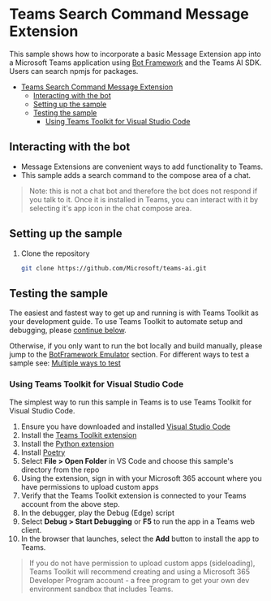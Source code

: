 # Teams Search Command Message Extension

This sample shows how to incorporate a basic Message Extension app into a Microsoft Teams application using [Bot Framework](https://dev.botframework.com) and the Teams AI SDK. Users can search npmjs for packages.

<!-- @import "[TOC]" {cmd="toc" depthFrom=1 depthTo=6 orderedList=false} -->

<!-- code_chunk_output -->

- [Teams Search Command Message Extension](#teams-search-command-message-extension)
  - [Interacting with the bot](#interacting-with-the-bot)
  - [Setting up the sample](#setting-up-the-sample)
  - [Testing the sample](#testing-the-sample)
    - [Using Teams Toolkit for Visual Studio Code](#using-teams-toolkit-for-visual-studio-code)

<!-- /code_chunk_output -->

## Interacting with the bot

- Message Extensions are convenient ways to add functionality to Teams.
- This sample adds a search command to the compose area of a chat.

> Note: this is not a chat bot and therefore the bot does not respond if you talk to it. Once it is installed in Teams, you can interact with it by selecting it's app icon in the chat compose area.

## Setting up the sample

1. Clone the repository

   ```bash
   git clone https://github.com/Microsoft/teams-ai.git
   ```

## Testing the sample

The easiest and fastest way to get up and running is with Teams Toolkit as your development guide. To use Teams Toolkit to automate setup and debugging, please [continue below](#using-teams-toolkit-for-visual-studio-code).

Otherwise, if you only want to run the bot locally and build manually, please jump to the [BotFramework Emulator](../README.md#testing-in-botframework-emulator) section.
For different ways to test a sample see: [Multiple ways to test](../README.md#multiple-ways-to-test)

### Using Teams Toolkit for Visual Studio Code

The simplest way to run this sample in Teams is to use Teams Toolkit for Visual Studio Code.

1. Ensure you have downloaded and installed [Visual Studio Code](https://code.visualstudio.com/docs/setup/setup-overview)
2. Install the [Teams Toolkit extension](https://marketplace.visualstudio.com/items?itemName=TeamsDevApp.ms-teams-vscode-extension)
3. Install the [Python extension](https://marketplace.visualstudio.com/items?itemName=ms-python.python)
4. Install [Poetry](https://python-poetry.org/docs/#installation)
5. Select **File > Open Folder** in VS Code and choose this sample's directory from the repo
6. Using the extension, sign in with your Microsoft 365 account where you have permissions to upload custom apps
7. Verify that the Teams Toolkit extension is connected to your Teams account from the above step.
8. In the debugger, play the Debug (Edge) script
9. Select **Debug > Start Debugging** or **F5** to run the app in a Teams web client.
10. In the browser that launches, select the **Add** button to install the app to Teams.

> If you do not have permission to upload custom apps (sideloading), Teams Toolkit will recommend creating and using a Microsoft 365 Developer Program account - a free program to get your own dev environment sandbox that includes Teams.
